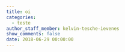 ```yaml
---
title: oi
categories:
  - teste
author_staff_member: kelvin-tesche-ievenes
show_comments: false
date: 2018-06-29 00:00:00
---
```

